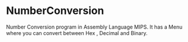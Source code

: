 # NumberConversion
Number Conversion  program in Assembly Language MIPS. 
It has a Menu where you can convert between Hex , Decimal and Binary.
